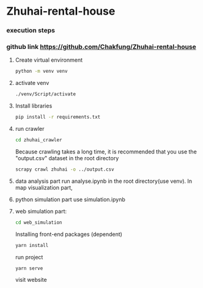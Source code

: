 # Zhuhai-rental-house
### execution steps
### github link https://github.com/Chakfung/Zhuhai-rental-house
1. Create virtual environment
   ```sh
   python -m venv venv
   ```

2. activate venv
   ```sh
   ./venv/Script/activate
   ```
   
3. Install libraries    
   ```sh
   pip install -r requirements.txt
   ```
4. run crawler 
   ```sh
   cd zhuhai_crawler
   ```
   Because crawling takes a long time, it is recommended that you use the "output.csv" dataset in the root directory
   ```sh
   scrapy crawl zhuhai -o ../output.csv
   ```
5. data analysis part run analyse.ipynb in the root directory(use venv).
In map visualization part,
6. python simulation part
   use simulation.ipynb
7. web simulation part:
    ```sh
    cd web_simulation
    ```
    Installing front-end packages (dependent)
    ```sh
    yarn install
    ```
    run project
    ```sh
    yarn serve
    ```
    visit website

    